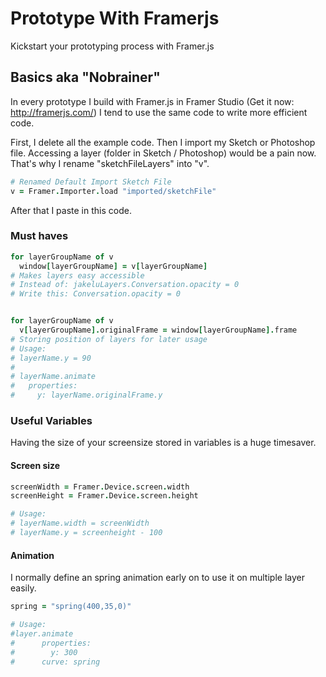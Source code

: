 # Prototype With Framerjs
Kickstart your prototyping process with Framer.js

## Basics aka "Nobrainer"
In every prototype I build with Framer.js in Framer Studio (Get it now: http://framerjs.com/) I tend to use the same code to write more efficient code. 

First, I delete all the example code.
Then I import my Sketch or Photoshop file. Accessing a layer (folder in Sketch / Photoshop) would be a pain now. That's why I rename "sketchFileLayers" into "v".

```coffeescript
# Renamed Default Import Sketch File
v = Framer.Importer.load "imported/sketchFile"
```

After that I paste in this code.
### Must haves
```coffeescript
for layerGroupName of v
  window[layerGroupName] = v[layerGroupName]
# Makes layers easy accessible 
# Instead of: jakeluLayers.Conversation.opacity = 0
# Write this: Conversation.opacity = 0


for layerGroupName of v
  v[layerGroupName].originalFrame = window[layerGroupName].frame
# Storing position of layers for later usage
# Usage:
# layerName.y = 90
#
# layerName.animate
#   properties:
#     y: layerName.originalFrame.y
```

### Useful Variables
Having the size of your screensize stored in variables is a huge timesaver.

#### Screen size
```coffeescript
screenWidth = Framer.Device.screen.width
screenHeight = Framer.Device.screen.height

# Usage:
# layerName.width = screenWidth 
# layerName.y = screenheight - 100
```

#### Animation
I normally define an spring animation early on to use it on multiple layer easily.
```coffeescript
spring = "spring(400,35,0)"

# Usage:
#layer.animate
#      properties:
#        y: 300
#      curve: spring
```